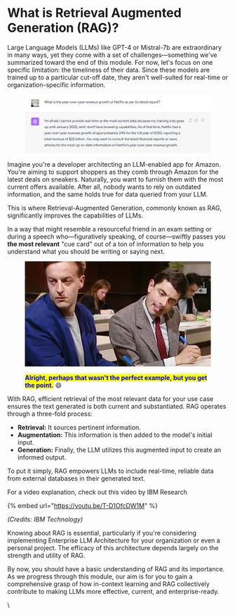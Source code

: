 # What is Retrieval Augmented Generation (RAG)?

Large Language Models (LLMs) like GPT-4 or Mistral-7b are extraordinary in many ways, yet they come with a set of challenges—something we've summarized toward the end of this module. For now, let's focus on one specific limitation: the timeliness of their data. Since these models are trained up to a particular cut-off date, they aren't well-suited for real-time or organization-specific information.

<figure><img src="../.gitbook/assets/chatgpt outdated.png" alt=""><figcaption></figcaption></figure>

Imagine you're a developer architecting an LLM-enabled app for Amazon. You're aiming to support shoppers as they comb through Amazon for the latest deals on sneakers. Naturally, you want to furnish them with the most current offers available. After all, nobody wants to rely on outdated information, and the same holds true for data queried from your LLM.

This is where Retrieval-Augmented Generation, commonly known as RAG, significantly improves the capabilities of LLMs.&#x20;

In a way that might resemble a resourceful friend in an exam setting or during a speech who—figuratively speaking, of course—swiftly passes you **the most relevant** "cue card" out of a ton of information to help you understand what you should be writing or saying next.&#x20;

<figure><img src="../.gitbook/assets/maxresdefault-min.jpeg" alt=""><figcaption><p><mark style="color:blue;"><strong>Alright, perhaps that wasn't the perfect example, but you get the point.</strong></mark> <span data-gb-custom-inline data-tag="emoji" data-code="1f604">😄</span></p></figcaption></figure>

With RAG, efficient retrieval of the most relevant data for your use case ensures the text generated is both current and substantiated. RAG operates through a three-fold process:

* **Retrieval:** It sources pertinent information.&#x20;
* **Augmentation:** This information is then added to the model's initial input.&#x20;
* **Generation:** Finally, the LLM utilizes this augmented input to create an informed output.&#x20;

To put it simply, RAG empowers LLMs to include real-time, reliable data from external databases in their generated text.&#x20;

For a video explanation, check out this video by IBM Research

{% embed url="https://youtu.be/T-D1OfcDW1M" %}

_(Credits: IBM Technology)_

Knowing about RAG is essential, particularly if you're considering implementing Enterprise LLM Architecture for your organization or even a personal project. The efficacy of this architecture depends largely on the strength and utility of RAG.&#x20;

By now, you should have a basic understanding of RAG and its importance. As we progress through this module, our aim is for you to gain a comprehensive grasp of how in-context learning and RAG collectively contribute to making LLMs more effective, current, and enterprise-ready.

\
